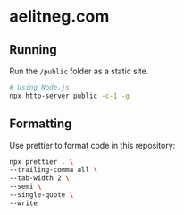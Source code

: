 # aelitneg.com

## Running

Run the `/public` folder as a static site.

```sh
# Using Node.js
npx http-server public -c-1 -g
```

## Formatting

Use prettier to format code in this repository:

```sh
npx prettier . \
--trailing-comma all \
--tab-width 2 \
--semi \
--single-quote \
--write
```
